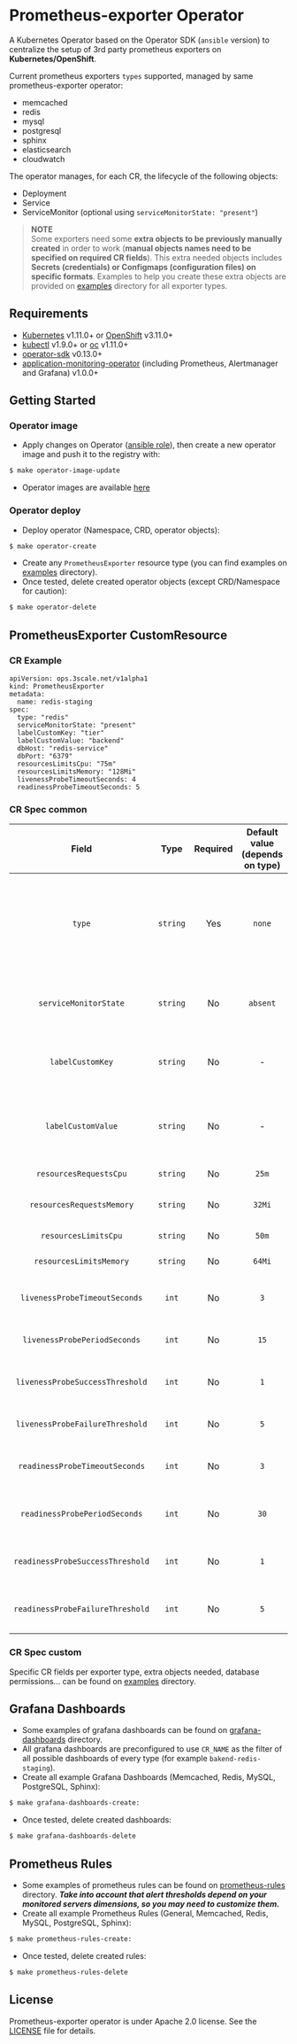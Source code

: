 # Prometheus-exporter Operator

A Kubernetes Operator based on the Operator SDK (`ansible` version) to centralize the setup of 3rd party prometheus exporters on **Kubernetes/OpenShift**.

Current prometheus exporters `types` supported, managed by same prometheus-exporter operator:
* memcached
* redis
* mysql
* postgresql
* sphinx
* elasticsearch
* cloudwatch

The operator manages, for each CR, the lifecycle of the following objects:
* Deployment
* Service
* ServiceMonitor (optional using `serviceMonitorState: "present"`)

> **NOTE**
><br /> Some exporters need some **extra objects to be previously manually created** in order to work (**manual objects names need to be specified on required CR fields**). This extra needed objects includes **Secrets (credentials) or Configmaps (configuration files) on specific formats**. Examples to help you create these extra objects are provided on [examples](examples/) directory for all exporter types.

## Requirements

* [Kubernetes](https://kubernetes.io) v1.11.0+ or [OpenShift](https://www.openshift.com) v3.11.0+
* [kubectl](https://kubernetes.io/docs/tasks/tools/install-kubectl) v1.9.0+ or [oc](https://docs.okd.io/latest/cli_reference/get_started_cli.html#cli-reference-get-started-cli) v1.11.0+
* [operator-sdk](https://github.com/operator-framework/operator-sdk) v0.13.0+
* [application-monitoring-operator](https://github.com/integr8ly/application-monitoring-operator) (including Prometheus, Alertmanager and Grafana) v1.0.0+

## Getting Started

### Operator image

* Apply changes on Operator ([ansible role](roles/prometheusexporter/)), then create a new operator image and push it to the registry with:
```bash
$ make operator-image-update
```
* Operator images are available [here](https://quay.io/repository/3scale/prometheus-exporter-operator?tab=tags)

### Operator deploy

* Deploy operator (Namespace, CRD, operator objects):
```bash
$ make operator-create
```
* Create any `PrometheusExporter` resource type (you can find examples on [examples](examples/) directory).
* Once tested, delete created operator objects (except CRD/Namespace for caution):
```bash
$ make operator-delete
```

## PrometheusExporter CustomResource

### CR Example

```
apiVersion: ops.3scale.net/v1alpha1
kind: PrometheusExporter
metadata:
  name: redis-staging
spec:
  type: "redis"
  serviceMonitorState: "present"
  labelCustomKey: "tier"
  labelCustomValue: "backend"
  dbHost: "redis-service"
  dbPort: "6379"
  resourcesLimitsCpu: "75m"
  resourcesLimitsMemory: "128Mi"
  livenessProbeTimeoutSeconds: 4
  readinessProbeTimeoutSeconds: 5
```

### CR Spec common

| **Field** | **Type** | **Required** | **Default value (depends on type)** | **Description** |
|:---:|:---:|:---:|:---:|:---:|
| `type` | `string` | Yes | `none` | Possible prometheus-exporter types: `memcached`, `redis`, `mysql`, `postgresql`, `sphinx`, `elasticsearch`, `cloudwatch` |
| `serviceMonitorState` | `string` | No | `absent` | Create (`present`) or not (`absent`) ServiceMonitor object |
| `labelCustomKey` | `string` | No | - | Add extra label `key` to all created resources (example `tier`) |
| `labelCustomValue` | `string` | No | - | Add extra label `value` to all created resources (example `backend`) |
| `resourcesRequestsCpu` | `string` | No | `25m` | Override CPU requests |
| `resourcesRequestsMemory` | `string` | No | `32Mi` | Override Memory requests |
| `resourcesLimitsCpu` | `string` | No | `50m` | Override CPU limits |
| `resourcesLimitsMemory` | `string` | No | `64Mi` | Override Memory limits |
| `livenessProbeTimeoutSeconds` | `int` | No | `3` | Override liveness timeout (seconds) |
| `livenessProbePeriodSeconds` | `int` | No | `15` | Override liveness period (seconds) |
| `livenessProbeSuccessThreshold` | `int` | No | `1` | Override liveness success threshold |
| `livenessProbeFailureThreshold` | `int` | No | `5` | Override liveness failure threshold |
| `readinessProbeTimeoutSeconds` | `int` | No | `3` | Override readiness timeout (seconds) |
| `readinessProbePeriodSeconds` | `int` | No | `30` | Override readiness period (seconds) |
| `readinessProbeSuccessThreshold` | `int` | No | `1` | Override readiness success threshold |
| `readinessProbeFailureThreshold` | `int` | No | `5` | Override readiness failure threshold |

### CR Spec custom

Specific CR fields per exporter type, extra objects needed, database permissions... can be found on [examples](examples/) directory.

## Grafana Dashboards

* Some examples of grafana dashboards can be found on [grafana-dashboards](grafana-dashboards/) directory.
* All grafana dashboards are preconfigured to use `CR_NAME` as the filter of all possible dashboards of every type (for example `bakend-redis-staging`).
* Create all example Grafana Dashboards (Memcached, Redis, MySQL, PostgreSQL, Sphinx):
```bash
$ make grafana-dashboards-create:
```
* Once tested, delete created dashboards:
```bash
$ make grafana-dashboards-delete
```

## Prometheus Rules

* Some examples of prometheus rules can be found on [prometheus-rules](prometheus-rules/) directory. ***Take into account that alert thresholds depend on your monitored servers dimensions, so you may need to customize them.***
* Create all example Prometheus Rules (General, Memcached, Redis, MySQL, PostgreSQL, Sphinx):
```bash
$ make prometheus-rules-create:
```
* Once tested, delete created rules:
```bash
$ make prometheus-rules-delete
```

## License

Prometheus-exporter operator is under Apache 2.0 license. See the [LICENSE](LICENSE) file for details.
